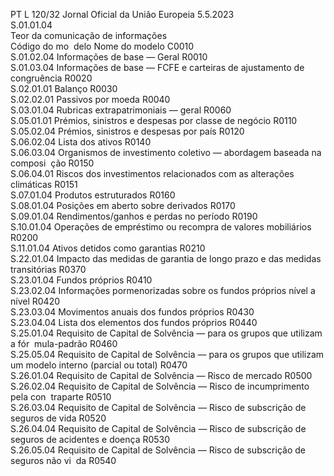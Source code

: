 PT  L 120/32 Jornal Oficial da União Europeia 5.5.2023  
S.01.01.04  
Teor da comunicação de informações  
Código do mo ­
delo  Nome do modelo  C0010  
S.01.02.04  Informações de base — Geral  R0010  
S.01.03.04  Informações de base — FCFE e carteiras de ajustamento de congruência  R0020  
S.02.01.01  Balanço  R0030  
S.02.02.01  Passivos por moeda  R0040  
S.03.01.04  Rubricas extrapatrimoniais — geral  R0060  
S.05.01.01  Prémios, sinistros e despesas por classe de negócio  R0110  
S.05.02.04  Prémios, sinistros e despesas por país  R0120  
S.06.02.04  Lista dos ativos  R0140  
S.06.03.04  Organismos de investimento coletivo — abordagem baseada na composi ­
ção  R0150  
S.06.04.01  Riscos dos investimentos relacionados com as alterações climáticas  R0151  
S.07.01.04  Produtos estruturados  R0160  
S.08.01.04  Posições em aberto sobre derivados  R0170  
S.09.01.04  Rendimentos/ganhos e perdas no período  R0190  
S.10.01.04  Operações de empréstimo ou recompra de valores mobiliários  R0200  
S.11.01.04  Ativos detidos como garantias  R0210  
S.22.01.04  Impacto das medidas de garantia de longo prazo e das medidas transitórias  R0370  
S.23.01.04  Fundos próprios  R0410  
S.23.02.04  Informações pormenorizadas sobre os fundos próprios nível a nível  R0420  
S.23.03.04  Movimentos anuais dos fundos próprios  R0430  
S.23.04.04  Lista dos elementos dos fundos próprios  R0440  
S.25.01.04  Requisito de Capital de Solvência — para os grupos que utilizam a fór ­
mula-padrão  R0460  
S.25.05.04  Requisito de Capital de Solvência — para os grupos que utilizam um 
modelo interno (parcial ou total)  R0470  
S.26.01.04  Requisito de Capital de Solvência — Risco de mercado  R0500  
S.26.02.04  Requisito de Capital de Solvência — Risco de incumprimento pela con ­
traparte  R0510  
S.26.03.04  Requisito de Capital de Solvência — Risco de subscrição de seguros de vida  R0520  
S.26.04.04  Requisito de Capital de Solvência — Risco de subscrição de seguros de 
acidentes e doença  R0530  
S.26.05.04  Requisito de Capital de Solvência — Risco de subscrição de seguros não vi ­
da  R0540